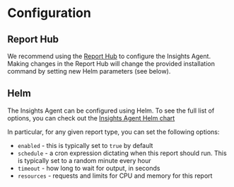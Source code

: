 # Configuration

## Report Hub
We recommend using the [Report Hub](/agent/report-hub) to configure the Insights Agent.
Making changes in the Report Hub will change the provided installation command by setting new
Helm parameters (see below).

## Helm
The Insights Agent can be configured using Helm. To see the full list of options,
you can check out the
[Insights Agent Helm chart](https://github.com/FairwindsOps/charts/tree/master/stable/insights-agent)

In particular, for any given report type, you can set the following options:
* `enabled` - this is typically set to `true` by default
* `schedule` - a cron expression dictating when this report should run. This is typically set to a random minute every hour
* `timeout` - how long to wait for output, in seconds
* `resources` - requests and limits for CPU and memory for this report

